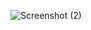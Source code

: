 ![Screenshot (2)](https://user-images.githubusercontent.com/114298326/202098627-7f3804e7-b515-4c20-b723-4b5ae8870eb9.png)

